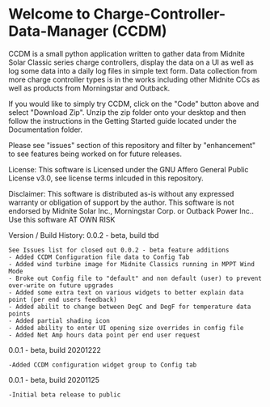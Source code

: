 # Welcome to Charge-Controller-Data-Manager (CCDM)

CCDM is a small python application written to gather data from Midnite Solar Classic series charge controllers, display the data on a UI as well as log some 
data into a daily log files in simple text form.
Data collection from more charge controller types is in the works including other Midnite CCs as well as products from Morningstar and Outback.

If you would like to simply try CCDM, click on the "Code" button above and select "Download Zip".
Unzip the zip folder onto your desktop and then follow the instructions in the Getting Started guide located under the Documentation folder.

Please see "issues" section of this repository and filter by "enhancement" to see features being worked on for future releases.

License:
This software is Licensed under the GNU Affero General Public License v3.0, see license terms inlcuded in this repository.

Disclaimer:
This software is distributed as-is without any expressed warranty or obligation of support by the author.
This software is not endorsed by Midnite Solar Inc., Morningstar Corp. or Outback Power Inc..
Use this software AT OWN RISK



Version / Build History:
0.0.2 - beta, build tbd

	See Issues list for closed out 0.0.2 - beta feature additions 
	- Added CCDM Configuration file data to Config Tab
	- Added wind turbine image for Midnite Classics running in MPPT Wind Mode
	- Broke out Config file to "default" and non default (user) to prevent over-write on future upgrades
	- Added some extra text on various widgets to better explain data point (per end users feedback)
	- Added abilit to change between DegC and DegF for temperature data points
	- Added partial shading icon
	- Added ability to enter UI opening size overrides in config file
	- Added Net Amp hours data point per end user request	

0.0.1 - beta, build 20201222

 	-Added CCDM configuration widget group to Config tab 
  
0.0.1 - beta, build 20201125

 	-Initial beta release to public



